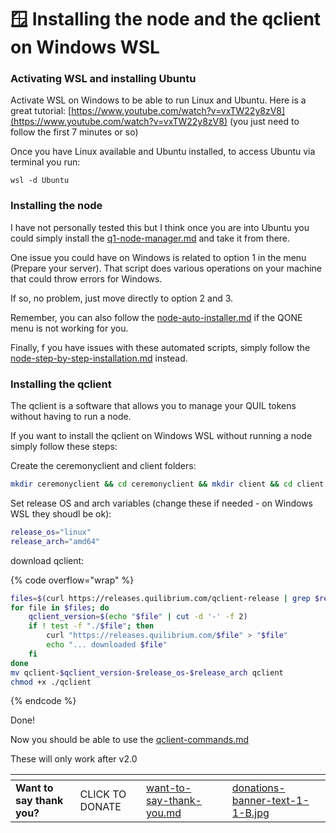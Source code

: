 # 🪟 Installing the node and the qclient on Windows WSL

### Activating WSL and installing Ubuntu

Activate WSL on Windows to be able to run Linux and Ubuntu. Here is a great tutorial: [https://www.youtube.com/watch?v=vxTW22y8zV8](https://www.youtube.com/watch?v=vxTW22y8zV8) (you just need to follow the first 7 minutes or so)

Once you have Linux available and Ubuntu installed, to access Ubuntu via terminal you run:

```
wsl -d Ubuntu
```

### Installing the node

I have not personally tested this but I think once you are into Ubuntu you could simply install the [q1-node-manager.md](../../q1-node-manager.md "mention") and take it from there.

One issue you could have on Windows is related to option 1 in the menu (Prepare your server). That script does various operations on your machine that could throw errors for Windows.

If so, no problem, just move directly to option 2 and 3.

Remember, you can also follow the [node-auto-installer.md](../../node-auto-installer.md "mention") if the QONE menu is not working for you.

Finally, f you have issues with these automated scripts, simply follow the [node-step-by-step-installation.md](node-step-by-step-installation.md "mention") instead.

### Installing the qclient

The qclient is a software that allows you to manage your QUIL tokens without having to run a node.

If you want to install the qclient on Windows WSL without running a node simply follow these steps:

Create the ceremonyclient and client folders:

```bash
mkdir ceremonyclient && cd ceremonyclient && mkdir client && cd client
```

Set release OS and arch variables (change these if needed - on Windows WSL they shoudl be ok):

```bash
release_os="linux"
release_arch="amd64"
```

download qclient:

{% code overflow="wrap" %}
```bash
files=$(curl https://releases.quilibrium.com/qclient-release | grep $release_os-$release_arch)
for file in $files; do
    qclient_version=$(echo "$file" | cut -d '-' -f 2)
    if ! test -f "./$file"; then
        curl "https://releases.quilibrium.com/$file" > "$file"
        echo "... downloaded $file"
    fi
done
mv qclient-$qclient_version-$release_os-$release_arch qclient
chmod +x ./qclient
```
{% endcode %}

Done!

Now you should be able to use the [qclient-commands.md](../qclient/qclient-commands.md "mention")

These will only work after v2.0

<table data-card-size="large" data-column-title-hidden data-view="cards" data-full-width="false"><thead><tr><th></th><th></th><th data-hidden data-card-target data-type="content-ref"></th><th data-hidden></th><th data-hidden data-card-cover data-type="files"></th></tr></thead><tbody><tr><td><strong>Want to say thank you?</strong></td><td>CLICK TO DONATE</td><td><a href="../../want-to-say-thank-you.md">want-to-say-thank-you.md</a></td><td></td><td><a href="../../.gitbook/assets/donations-banner-text-1-1-B.jpg">donations-banner-text-1-1-B.jpg</a></td></tr></tbody></table>

